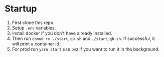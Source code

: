 # Startup
1. First clone this repo.
1. Setup `.env` variables.
1. Install docker if you don't have already installed.
1. Then run `chmod +x ./start_qb.sh` and `./start_qb.sh`. If successful, it will print a container id.
1. For prod run `yarn start` use `pm2` if you want to run it in the background.